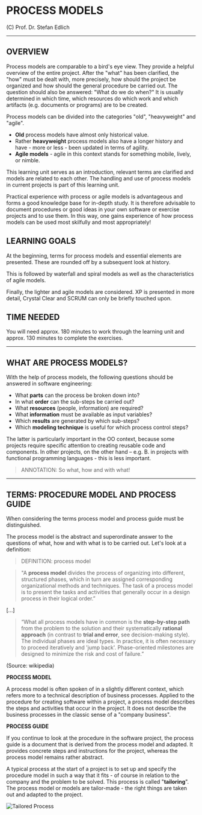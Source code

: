 # PROCESS MODELS

(C) Prof. Dr. Stefan Edlich

---

## OVERVIEW

Process models are comparable to a bird's eye view. They provide a helpful overview of the entire project. After the "what" has been clarified, the "how" must be dealt with, more precisely, how should the project be organized and how should the general procedure be carried out. The question should also be answered: "What do we do when?" It is usually determined in which time, which resources do which work and which artifacts (e.g. documents or programs) are to be created.

Process models can be divided into the categories "old", "heavyweight" and "agile".

* **Old** process models have almost only historical value.
* Rather **heavyweight** process models also have a longer history and have - more or less - been updated in terms of agility.
* **Agile models** - agile in this context stands for something mobile, lively, or nimble.

This learning unit serves as an introduction, relevant terms are clarified and models are related to each other. The handling and use of process models in current projects is part of this learning unit.

Practical experience with process or agile models is advantageous and forms a good knowledge base for in-depth study. It is therefore advisable to document procedures or good ideas in your own software or exercise projects and to use them. In this way, one gains experience of how process models can be used most skilfully and most appropriately!

## LEARNING GOALS

At the beginning, terms for process models and essential elements are presented. These are rounded off by a subsequent look at history.

This is followed by waterfall and spiral models as well as the characteristics of agile models.

Finally, the lighter and agile models are considered. XP is presented in more detail, Crystal Clear and SCRUM can only be briefly touched upon.

##  TIME NEEDED

You will need approx. 180 minutes to work through the learning unit and approx. 130 minutes to complete the exercises.

---

## WHAT ARE PROCESS MODELS?

With the help of process models, the following questions should be answered in software engineering:

* What **parts** can the process be broken down into?
* In what **order** can the sub-steps be carried out?
* What **resources** (people, information) are required?
* What **information** must be available as input variables?
* Which **results** are generated by which sub-steps?
* Which **modeling technique** is useful for which process control steps?

The latter is particularly important in the OO context, because some projects require specific attention to creating reusable code and components. In other projects, on the other hand – e.g. B. in projects with functional programming languages - this is less important.

> ANNOTATION: So what, how and with what!

---

## TERMS: PROCEDURE MODEL AND PROCESS GUIDE

When considering the terms process model and process guide must be distinguished.

The process model is the abstract and superordinate answer to the questions of what, how and with what is to be carried out. Let's look at a definition:

> DEFINITION: process model

> "A **process model** divides the process of organizing into different, structured phases, which in turn are assigned corresponding organizational methods and techniques. The task of a process model is to present the tasks and activities that generally occur in a design process in their logical order.”

[...]

> “What all process models have in common is the **step-by-step path** from the problem to the solution and their systematically **rational approach** (in contrast to **trial and error**, see decision-making style). The individual phases are ideal types. In practice, it is often necessary to proceed iteratively and 'jump back'. Phase-oriented milestones are designed to minimize the risk and cost of failure.”

(Source: wikipedia)


**PROCESS MODEL**

A process model is often spoken of in a slightly different context, which refers more to a technical description of business processes. Applied to the procedure for creating software within a project, a process model describes the steps and activities that occur in the project. It does not describe the business processes in the classic sense of a "company business".

**PROCESS GUIDE**

If you continue to look at the procedure in the software project, the process guide is a document that is derived from the process model and adapted. It provides concrete steps and instructions for the project, whereas the process model remains rather abstract.

A typical process at the start of a project is to set up and specify the procedure model in such a way that it fits - of course in relation to the company and the problem to be solved. This process is called "**tailoring**". The process model or models are tailor-made - the right things are taken out and adapted to the project.

![Tailored Process](A-THEORETICAL/RESSOURCES/)